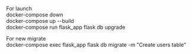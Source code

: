 For launch\
docker-compose down\
docker-compose up --build\
docker-compose run flask_app flask db upgrade


For new migrate \
docker-compose exec flask_app flask db migrate -m "Create users table"